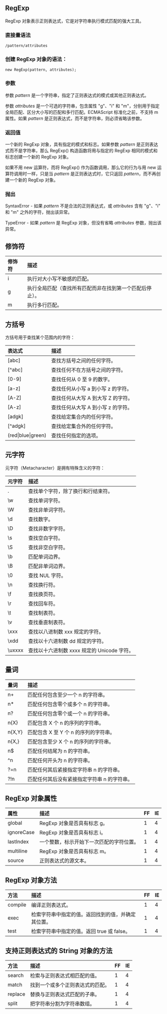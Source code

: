 ## RegExp

RegExp 对象表示正则表达式，它是对字符串执行模式匹配的强大工具。

### 直接量语法

```
/pattern/attributes
```

### 创建 RegExp 对象的语法：

```
new RegExp(pattern, attributes);
```

### 参数

参数 *pattern* 是一个字符串，指定了正则表达式的模式或其他正则表达式。

参数 *attributes* 是一个可选的字符串，包含属性 "g"、"i" 和 "m"，分别用于指定全局匹配、区分大小写的匹配和多行匹配。ECMAScript 标准化之前，不支持 m 属性。如果 *pattern* 是正则表达式，而不是字符串，则必须省略该参数。

### 返回值

一个新的 RegExp 对象，具有指定的模式和标志。如果参数 *pattern* 是正则表达式而不是字符串，那么 RegExp() 构造函数将用与指定的 RegExp 相同的模式和标志创建一个新的 RegExp 对象。

如果不用 new 运算符，而将 RegExp() 作为函数调用，那么它的行为与用 new 运算符调用时一样，只是当 *pattern* 是正则表达式时，它只返回 *pattern*，而不再创建一个新的 RegExp 对象。

### 抛出

SyntaxError - 如果 *pattern* 不是合法的正则表达式，或 *attributes* 含有 "g"、"i" 和 "m" 之外的字符，抛出该异常。

TypeError - 如果 *pattern* 是 RegExp 对象，但没有省略 *attributes* 参数，抛出该异常。

## 修饰符

| 修饰符                                                    | 描述                                                     |
| :-------------------------------------------------------- | :------------------------------------------------------- |
| i | 执行对大小写不敏感的匹配。                               |
| g | 执行全局匹配（查找所有匹配而非在找到第一个匹配后停止）。 |
| m                                                         | 执行多行匹配。                                           |

## 方括号

方括号用于查找某个范围内的字符：

| 表达式                                                       | 描述                               |
| :----------------------------------------------------------- | :--------------------------------- |
| [abc\] | 查找方括号之间的任何字符。         |
| [^abc\] | 查找任何不在方括号之间的字符。     |
| [0-9]                                                        | 查找任何从 0 至 9 的数字。         |
| [a-z]                                                        | 查找任何从小写 a 到小写 z 的字符。 |
| [A-Z]                                                        | 查找任何从大写 A 到大写 Z 的字符。 |
| [A-z]                                                        | 查找任何从大写 A 到小写 z 的字符。 |
| [adgk]                                                       | 查找给定集合内的任何字符。         |
| [^adgk]                                                      | 查找给定集合外的任何字符。         |
| (red\|blue\|green)                                           | 查找任何指定的选项。               |

## 元字符

元字符（Metacharacter）是拥有特殊含义的字符：

| 元字符                                                       | 描述                                        |
| :----------------------------------------------------------- | :------------------------------------------ |
| .  | 查找单个字符，除了换行和行结束符。          |
| \w | 查找单词字符。                              |
| \W | 查找非单词字符。                            |
| \d | 查找数字。                                  |
| \D | 查找非数字字符。                            |
| \s | 查找空白字符。                              |
| \S | 查找非空白字符。                            |
| \b | 匹配单词边界。                              |
| \B | 匹配非单词边界。                            |
| \0                                                           | 查找 NUL 字符。                             |
| \n | 查找换行符。                                |
| \f                                                           | 查找换页符。                                |
| \r                                                           | 查找回车符。                                |
| \t                                                           | 查找制表符。                                |
| \v                                                           | 查找垂直制表符。                            |
| \xxx | 查找以八进制数 xxx 规定的字符。             |
| \xdd | 查找以十六进制数 dd 规定的字符。            |
| \uxxxx | 查找以十六进制数 xxxx 规定的 Unicode 字符。 |

## 量词

| 量词                                                         | 描述                                        |
| :----------------------------------------------------------- | :------------------------------------------ |
| n+ | 匹配任何包含至少一个 n 的字符串。           |
| n* | 匹配任何包含零个或多个 n 的字符串。         |
| n? | 匹配任何包含零个或一个 n 的字符串。         |
| n{X} | 匹配包含 X 个 n 的序列的字符串。            |
| n{X,Y} | 匹配包含 X 至 Y 个 n 的序列的字符串。       |
| n{X,} | 匹配包含至少 X 个 n 的序列的字符串。        |
| n$ | 匹配任何结尾为 n 的字符串。                 |
| ^n | 匹配任何开头为 n 的字符串。                 |
| ?=n | 匹配任何其后紧接指定字符串 n 的字符串。     |
| ?!n | 匹配任何其后没有紧接指定字符串 n 的字符串。 |

## RegExp 对象属性

| 属性                                                         | 描述                                     | FF   | IE   |
| :----------------------------------------------------------- | :--------------------------------------- | :--- | :--- |
| global | RegExp 对象是否具有标志 g。              | 1    | 4    |
| ignoreCase | RegExp 对象是否具有标志 i。              | 1    | 4    |
| lastIndex | 一个整数，标示开始下一次匹配的字符位置。 | 1    | 4    |
| multiline | RegExp 对象是否具有标志 m。              | 1    | 4    |
| source | 正则表达式的源文本。                     | 1    | 4    |

## RegExp 对象方法

| 方法                                                         | 描述                                               | FF   | IE   |
| :----------------------------------------------------------- | :------------------------------------------------- | :--- | :--- |
| compile | 编译正则表达式。                                   | 1    | 4    |
| exec | 检索字符串中指定的值。返回找到的值，并确定其位置。 | 1    | 4    |
| test | 检索字符串中指定的值。返回 true 或 false。         | 1    | 4    |

## 支持正则表达式的 String 对象的方法

| 方法                                                         | 描述                             | FF   | IE   |
| :----------------------------------------------------------- | :------------------------------- | :--- | :--- |
| search | 检索与正则表达式相匹配的值。     | 1    | 4    |
| match   | 找到一个或多个正则表达式的匹配。 | 1    | 4    |
| replace | 替换与正则表达式匹配的子串。     | 1    | 4    |
| split   | 把字符串分割为字符串数组。       | 1    | 4    |